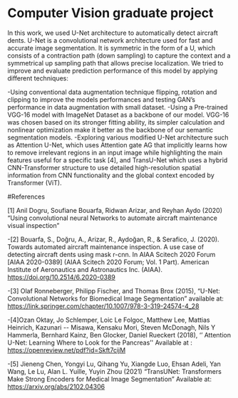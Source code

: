# Computer Vision graduate project

In this work, we used U-Net architecture to automatically detect aircraft dents. U-Net is a convolutional network architecture used for fast and accurate image segmentation. It is symmetric in the form of a U, which consists of a contraction path (down sampling) to capture the context and a symmetrical up sampling path that allows precise localization.
We tried to improve and evaluate prediction performance of this model by applying different techniques: 

-Using conventional data augmentation technique flipping, rotation and clipping to improve the models performances and testing GAN’s performance in data augmentation with small dataset.
-Using a Pre-trained VGG-16 model with ImageNet Dataset as a backbone of our model. VGG-16 was chosen based on its stronger fitting ability, its simpler calculation and nonlinear optimization make it better as the backbone of our semantic segmentation models.
-Exploring various modified U-Net architecture such as Attention U-Net, which uses Attention gate AG that implicitly learns how to remove irrelevant regions in an input image while highlighting the main features useful for a specific task [4], and TransU-Net which uses a hybrid CNN-Transformer structure to use detailed high-resolution spatial information from CNN functionality and the global context encoded by Transformer (ViT).


#References 

[1] Anil Dogru, Soufiane Bouarfa, Ridwan Arizar, and Reyhan Aydo (2020) “Using convolutional neural Networks to automate aircraft maintenance visual inspection”

-[2] Bouarfa, S., Doğru, A., Arizar, R., Aydoğan, R., & Serafico, J. (2020). Towards automated aircraft maintenance inspection. A use case of detecting aircraft dents using mask r-cnn. In AIAA Scitech 2020 Forum [AIAA 2020-0389] (AIAA Scitech 2020 Forum; Vol. 1 Part). American Institute of Aeronautics and Astronautics Inc. (AIAA). https://doi.org/10.2514/6.2020-0389

-[3] Olaf Ronneberger, Philipp Fischer, and Thomas Brox (2015), “U-Net: Convolutional Networks for Biomedical Image Segmentation” available at: https://link.springer.com/chapter/10.1007/978-3-319-24574-4_28

-[4]Ozan Oktay, Jo Schlemper, Loic Le Folgoc, Matthew Lee, Mattias Heinrich, Kazunari -- Misawa, Kensaku Mori, Steven McDonagh, Nils Y Hammerla, Bernhard Kainz, Ben Glocker, Daniel Rueckert (2018), ‘’ Attention U-Net: Learning Where to Look for the Pancreas’' Available at : https://openreview.net/pdf?id=Skft7cijM

-[5] Jieneng Chen, Yongyi Lu, Qihang Yu, Xiangde Luo, Ehsan Adeli, Yan Wang, Le Lu, Alan L. Yuille, Yuyin Zhou (2021) “TransUNet: Transformers Make Strong Encoders for Medical Image Segmentation” Available at: https://arxiv.org/abs/2102.04306


